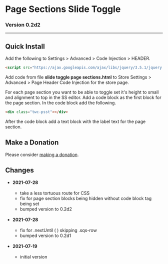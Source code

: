 # Page Sections Slide Toggle

### Version 0.2d2

---

## Quick Install

Add the following to Settings > Advanced > Code Injection > HEADER.

```html
<script src="https://ajax.googleapis.com/ajax/libs/jquery/3.5.1/jquery.min.js"></script>
```

Add code from file **slide toggle page sections.html** to Store Settings >
Advanced > Page Header Code Injection for the store page.

For each page section you want to be able to toggle set it's height to small and
alignment to top in the SS editor. Add a code block as the first block for the
page section. In the code block add the following.

```html
<div class="twc-psst"></div>
```

After the code block add a text block with the label text for the page section.

## Make a Donation

Please consider [making a donation](https://github.com/tomsWebConsulting/twcsl#make-a-donation).

## Changes

* **2021-07-28**
<br><br>
  * take a less tortuous route for CSS
  * fix for page section blocks being hidden without code block tag being set
  * bumped version to 0.2d2
  <br><br>
* **2021-07-28**
<br><br>
  * fix for .nextUntil ( ) skipping .sqs-row
  * bumped version to 0.2d1
  <br><br>
* **2021-07-19**
<br><br>
  * initial version
